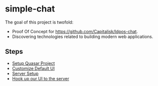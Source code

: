 # simple-chat

The goal of this project is twofold:

* Proof Of Concept for <https://github.com/Capitalisk/ldpos-chat>.
* Discovering technologies related to building modern web applications.

## Steps

* [Setup Quasar Project](doc/step01.md)
* [Customize Default UI](doc/step02.md)
* [Server Setup](doc/step03.md)
* [Hook up our UI to the server](doc/step04.md)